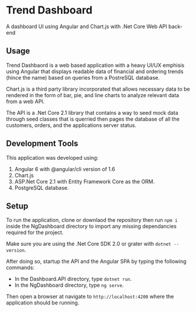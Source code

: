 # Trend Dashboard
A dashboard UI using Angular and Chart.js with .Net Core Web API back-end

## Usage
Trend Dashbaord is a web based application with a heavy UI/UX emphisis using Angular that displays readable data of financial and ordering trends (hince the name) based on queries from a PostreSQL database.

Chart.js is a third party library incorporated that allows necessary data to be rendered in the form of bar, pie, and line charts to analyze relevant data from a web API.

The API is a .Net Core 2.1 library that contains a way to seed mock data through seed classes that is querried then pages the database of all the customers, orders, and the applications server status. 

## Development Tools
This application was developed using:
1. Angular 6 with @angular/cli version of 1.6
2. Chart.js
3. ASP.Net Core 2.1 with Entity Framework Core as the ORM.
4. PostgreSQL database.

## Setup
To run the application, clone or downlaod the repository then run `npm i` inside the NgDashboard directory to import any missing dependancies required for the project.

Make sure you are using the .Net Core SDK 2.0 or grater with `dotnet --version`. 

After doing so, startup the API and the Angular SPA by typing the following commands: 
- In the Dashboard.API directory, type `dotnet run`.
- In the NgDashboard directory, type `ng serve`.

Then open a browser at navigate to `http://localhost:4200` where the application should be running.
